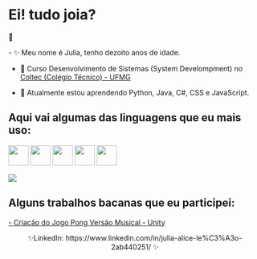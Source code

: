  
  # Ei! tudo joia?
  :sunflower:
<!--Descrição sobre mim-->
 <div>
-  ✨ Meu nome é Julia, tenho dezoito anos de idade.

-  🔭 Curso Desenvolvimento de Sistemas (System Develompment) no <a href="http://www.coltec.ufmg.br/coltec-ufmg/">Coltec (Colégio Técnico) - UFMG </a>
  
- 🌱 Atualmente estou aprendendo Python, Java, C#, CSS e JavaScript.
</div>

<!--Linguagens-->
## Aqui vai algumas das linguagens que eu mais uso:
<img src="https://cdn.jsdelivr.net/gh/devicons/devicon/icons/html5/html5-original.svg" width="40" height="40"/> <img src="https://cdn.jsdelivr.net/gh/devicons/devicon/icons/css3/css3-original.svg" width="40" height="40"/> <img src="https://cdn.jsdelivr.net/gh/devicons/devicon/icons/c/c-original.svg" width="40" height="40"/> <img src="https://cdn.jsdelivr.net/gh/devicons/devicon/icons/csharp/csharp-original.svg" width="40" height="40"/> <img src="https://cdn.jsdelivr.net/gh/devicons/devicon/icons/java/java-original.svg" width="40" height="40"/>
  
 
  <p> 
  <img src ="https://github-readme-stats.vercel.app/api/top-langs/?username=juliaaliceleao" />
  <p>
   
   
<!--Aplicações das Linguagens-->
   
## Alguns trabalhos bacanas que eu participei:
   <a href="https://github.com/juliaaliceleao/PongGameMusical-C-Sharp">- Criação do Jogo Pong Versão Musical - Unity</a>

<div align="center">
    ✨LinkedIn: https://www.linkedin.com/in/julia-alice-le%C3%A3o-2ab440251/ ✨
</div>
